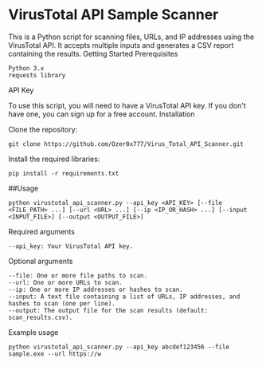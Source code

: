 # VirusTotal API Sample Scanner

This is a Python script for scanning files, URLs, and IP addresses using the VirusTotal API. It accepts multiple inputs and generates a CSV report containing the results.
Getting Started
Prerequisites

    Python 3.x
    requests library

API Key

To use this script, you will need to have a VirusTotal API key. If you don't have one, you can sign up for a free account.
Installation

  Clone the repository:

    git clone https://github.com/Ozer0x777/Virus_Total_API_Scanner.git

  Install the required libraries:

    pip install -r requirements.txt
    
    
    

##Usage

    python virustotal_api_scanner.py --api_key <API_KEY> [--file <FILE_PATH> ...] [--url <URL> ...] [--ip <IP_OR_HASH> ...] [--input <INPUT_FILE>] [--output <OUTPUT_FILE>]

Required arguments

    --api_key: Your VirusTotal API key.

Optional arguments

    --file: One or more file paths to scan.
    --url: One or more URLs to scan.
    --ip: One or more IP addresses or hashes to scan.
    --input: A text file containing a list of URLs, IP addresses, and hashes to scan (one per line).
    --output: The output file for the scan results (default: scan_results.csv).

Example usage

    python virustotal_api_scanner.py --api_key abcdef123456 --file sample.exe --url https://w
